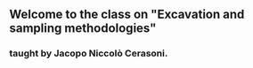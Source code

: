 ## Welcome to the class on "Excavation and sampling methodologies"
### taught by Jacopo Niccolò Cerasoni.
